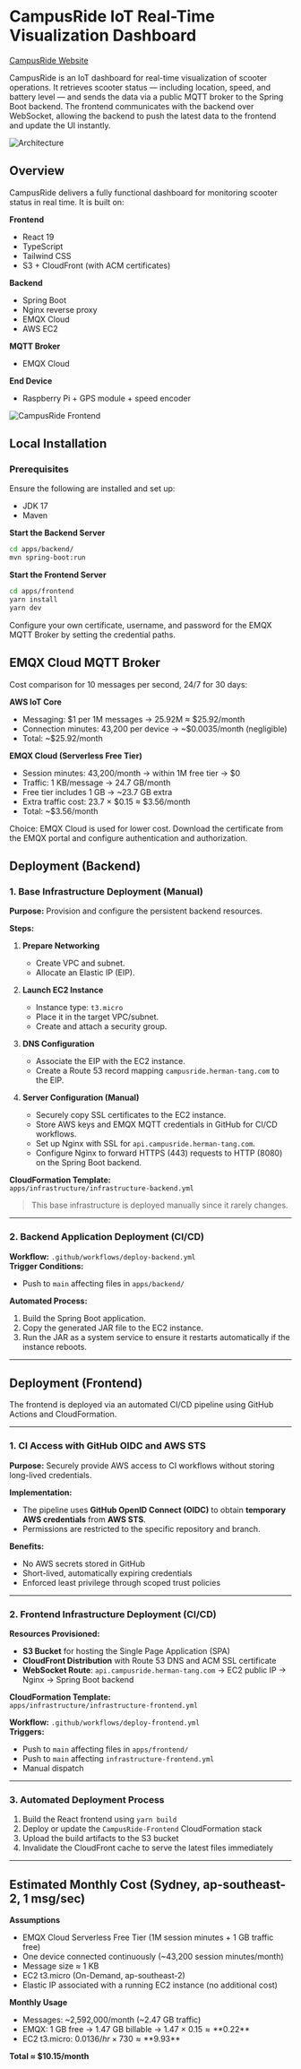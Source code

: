# CampusRide IoT Real-Time Visualization Dashboard

[CampusRide Website](https://campusride.herman-tang.com)

CampusRide is an IoT dashboard for real-time visualization of scooter operations. It retrieves scooter status — including location, speed, and battery level — and sends the data via a public MQTT broker to the Spring Boot backend. The frontend communicates with the backend over WebSocket, allowing the backend to push the latest data to the frontend and update the UI instantly.

![Architecture](./apps/frontend/public/images/CampusRide-Architecture.png)

## Overview

CampusRide delivers a fully functional dashboard for monitoring scooter status in real time. It is built on:

**Frontend**
- React 19
- TypeScript
- Tailwind CSS
- S3 + CloudFront (with ACM certificates)

**Backend**
- Spring Boot
- Nginx reverse proxy
- EMQX Cloud
- AWS EC2

**MQTT Broker**
- EMQX Cloud

**End Device**
- Raspberry Pi + GPS module + speed encoder

![CampusRide Frontend](./apps/frontend/public/images/CampusRide-Frontend.png)

## Local Installation

### Prerequisites

Ensure the following are installed and set up:
- JDK 17
- Maven

**Start the Backend Server**
```bash
cd apps/backend/
mvn spring-boot:run
```
**Start the Frontend Server**
```bash
cd apps/frontend
yarn install
yarn dev
```

Configure your own certificate, username, and password for the EMQX MQTT Broker by setting the credential paths.

## EMQX Cloud MQTT Broker

Cost comparison for 10 messages per second, 24/7 for 30 days:

**AWS IoT Core**
- Messaging: $1 per 1M messages → 25.92M ≈ $25.92/month
- Connection minutes: 43,200 per device → ~$0.0035/month (negligible)
- Total: ~$25.92/month

**EMQX Cloud (Serverless Free Tier)**
- Session minutes: 43,200/month → within 1M free tier → $0
- Traffic: 1 KB/message → 24.7 GB/month
- Free tier includes 1 GB → ~23.7 GB extra
- Extra traffic cost: 23.7 × $0.15 ≈ $3.56/month
- Total: ~$3.56/month

Choice: EMQX Cloud is used for lower cost. Download the certificate from the EMQX portal and configure authentication and authorization.

## Deployment (Backend)

### 1. Base Infrastructure Deployment (Manual)

**Purpose:** Provision and configure the persistent backend resources.

**Steps:**
1. **Prepare Networking**
   - Create VPC and subnet.
   - Allocate an Elastic IP (EIP).

2. **Launch EC2 Instance**
   - Instance type: `t3.micro`
   - Place it in the target VPC/subnet.
   - Create and attach a security group.

3. **DNS Configuration**
   - Associate the EIP with the EC2 instance.
   - Create a Route 53 record mapping `campusride.herman-tang.com` to the EIP.

4. **Server Configuration (Manual)**
   - Securely copy SSL certificates to the EC2 instance.
   - Store AWS keys and EMQX MQTT credentials in GitHub for CI/CD workflows.
   - Set up Nginx with SSL for `api.campusride.herman-tang.com`.
   - Configure Nginx to forward HTTPS (443) requests to HTTP (8080) on the Spring Boot backend.

**CloudFormation Template:**  
`apps/infrastructure/infrastructure-backend.yml`

> This base infrastructure is deployed manually since it rarely changes.

---

### 2. Backend Application Deployment (CI/CD)

**Workflow:** `.github/workflows/deploy-backend.yml`  
**Trigger Conditions:**
- Push to `main` affecting files in `apps/backend/`

**Automated Process:**
1. Build the Spring Boot application.
2. Copy the generated JAR file to the EC2 instance.
3. Run the JAR as a system service to ensure it restarts automatically if the instance reboots.

---

## Deployment (Frontend)

The frontend is deployed via an automated CI/CD pipeline using GitHub Actions and CloudFormation.

---

### 1. CI Access with GitHub OIDC and AWS STS

**Purpose:** Securely provide AWS access to CI workflows without storing long-lived credentials.

**Implementation:**
- The pipeline uses **GitHub OpenID Connect (OIDC)** to obtain **temporary AWS credentials** from **AWS STS**.
- Permissions are restricted to the specific repository and branch.

**Benefits:**
- No AWS secrets stored in GitHub
- Short-lived, automatically expiring credentials
- Enforced least privilege through scoped trust policies

---

### 2. Frontend Infrastructure Deployment (CI/CD)

**Resources Provisioned:**
- **S3 Bucket** for hosting the Single Page Application (SPA)
- **CloudFront Distribution** with Route 53 DNS and ACM SSL certificate
- **WebSocket Route**: `api.campusride.herman-tang.com` → EC2 public IP → Nginx → Spring Boot backend

**CloudFormation Template:**  
`apps/infrastructure/infrastructure-frontend.yml`

**Workflow:** `.github/workflows/deploy-frontend.yml`  
**Triggers:**
- Push to `main` affecting files in `apps/frontend/`
- Push to `main` affecting `infrastructure-frontend.yml`
- Manual dispatch

---

### 3. Automated Deployment Process

1. Build the React frontend using `yarn build`
2. Deploy or update the `CampusRide-Frontend` CloudFormation stack
3. Upload the build artifacts to the S3 bucket
4. Invalidate the CloudFront cache to serve the latest files immediately

---

## Estimated Monthly Cost (Sydney, ap-southeast-2, 1 msg/sec)

**Assumptions**
- EMQX Cloud Serverless Free Tier (1M session minutes + 1 GB traffic free)
- One device connected continuously (~43,200 session minutes/month)
- Message size ≈ 1 KB
- EC2 t3.micro (On-Demand, ap-southeast-2)
- Elastic IP associated with a running EC2 instance (no additional cost)

**Monthly Usage**
- Messages: ~2,592,000/month (~2.47 GB traffic)
- EMQX: 1 GB free → 1.47 GB billable → 1.47 × $0.15 ≈ **$0.22**
- EC2 t3.micro: $0.0136/hr × 730 ≈ **$9.93**

**Total ≈ $10.15/month**

